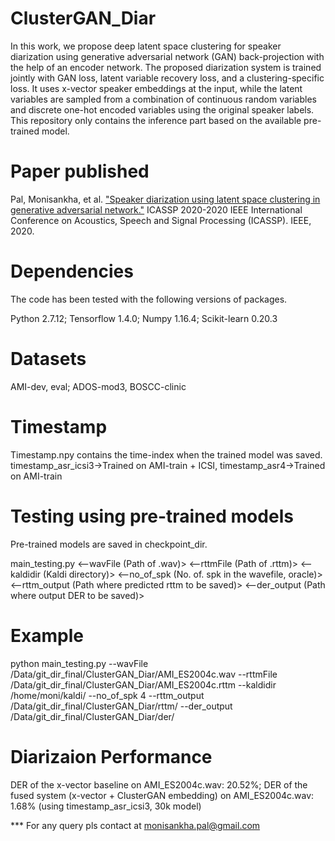 # ClusterGAN_Diar
In this work, we propose deep latent space clustering for speaker diarization using generative adversarial network (GAN) back-projection with the help of an encoder network. The proposed diarization system is trained jointly with GAN loss, latent variable recovery loss, and a clustering-specific loss. It uses x-vector speaker embeddings at the input, while the latent variables are sampled from a combination of continuous random variables and discrete one-hot encoded variables using the original speaker labels. This repository only contains the inference part based on the available pre-trained model.

# Paper published
Pal, Monisankha, et al. ["Speaker diarization using latent space clustering in generative adversarial network."](https://ieeexplore.ieee.org/stamp/stamp.jsp?tp=&arnumber=9053952) ICASSP 2020-2020 IEEE International Conference on Acoustics, Speech and Signal Processing (ICASSP). IEEE, 2020.

# Dependencies
The code has been tested with the following versions of packages.

Python 2.7.12; Tensorflow 1.4.0; Numpy 1.16.4; Scikit-learn 0.20.3

# Datasets
AMI-dev, eval; ADOS-mod3, BOSCC-clinic

# Timestamp
Timestamp.npy contains the time-index when the trained model was saved.
timestamp_asr_icsi3->Trained on AMI-train + ICSI, timestamp_asr4->Trained on AMI-train

# Testing using pre-trained models
Pre-trained models are saved in checkpoint_dir.

main_testing.py  <--wavFile (Path of .wav)>  <--rttmFile (Path of .rttm)>  <--kaldidir (Kaldi directory)>  <--no_of_spk (No. of. spk in the wavefile, oracle)>  <--rttm_output (Path where predicted rttm to be saved)>  <--der_output (Path where output DER to be saved)>

# Example
python main_testing.py --wavFile /Data/git_dir_final/ClusterGAN_Diar/AMI_ES2004c.wav --rttmFile /Data/git_dir_final/ClusterGAN_Diar/AMI_ES2004c.rttm --kaldidir /home/moni/kaldi/ --no_of_spk 4 --rttm_output /Data/git_dir_final/ClusterGAN_Diar/rttm/ --der_output /Data/git_dir_final/ClusterGAN_Diar/der/

# Diarizaion Performance
DER of the x-vector baseline on AMI_ES2004c.wav: 20.52%; 
DER of the fused system (x-vector + ClusterGAN embedding) on AMI_ES2004c.wav: 1.68% (using timestamp_asr_icsi3, 30k model)

*** For any query pls contact at monisankha.pal@gmail.com

